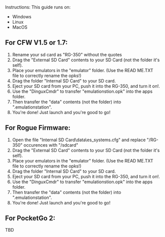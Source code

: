 Instructions:
This guide runs on:
- Windows
- Linux
- MacOS

For CFW V1.5 or 1.7:
--------------------
1. Rename your sd card as "RG-350" without the quotes
2. Drag the "External SD Card" contents to your SD Card (not the folder it's self).
3. Place your emulators in the "emulator" folder. (Use the READ ME.TXT file to correctly rename the opks!)
4. Drag the folder "Internal SD Card" to your SD card.
5. Eject your SD card from your PC, push it into the RG-350, and turn it on!.
6. Use the "DinguxCmdr" to transfer "emulationstion.opk" into the apps folder.
7. Then transfer the "data" contents (not the folder) into ".emulationstation".
8. You're done! Just launch and you're good to go!

For Rogue Firmware:
--------------------
1. Open the file "Internal SD Card\data\es_systems.cfg" and replace "/RG-350" occurences with "/sdcard"
2. Drag the "External SD Card" contents to your SD Card (not the folder it's self).
3. Place your emulators in the "emulator" folder. (Use the READ ME.TXT file to correctly rename the opks!)
4. Drag the folder "Internal SD Card" to your SD card.
5. Eject your SD card from your PC, push it into the RG-350, and turn it on!.
6. Use the "DinguxCmdr" to transfer "emulationstion.opk" into the apps folder.
7. Then transfer the "data" contents (not the folder) into ".emulationstation".
8. You're done! Just launch and you're good to go!

For PocketGo 2:
-------------------
TBD